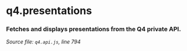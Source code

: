 # q4.presentations

### Fetches and displays presentations from the Q4 private API.

*Source file: `q4.api.js`, line 794*  




